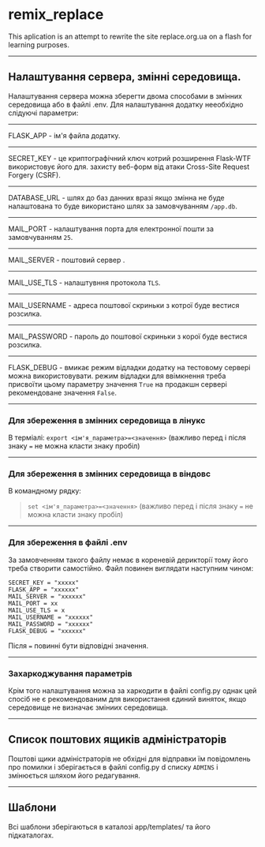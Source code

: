 # remix_replace
This aplication is an attempt to rewrite the site replace.org.ua on a flash for learning purposes.
__________________________________________________________________________________________
## Налаштування сервера, змінні середовища.

Налаштування сервера можна зберегти двома способами в змінних середовища aбо в файлі .env.
Для налаштування додатку нееобхідно слідуючі параметри:
***
FLASK_APP - ім'я файла додатку.
***
SECRET_KEY - це криптографічний ключ котрий розширення Flask-WTF використовує його для.
захисту веб-форм від атаки  Cross-Site Request Forgery (CSRF).
***
DATABASE_URL - шлях до баз данних вразі якщо змінна не буде налаштована то буде 
використано шлях за замовчуванням `/app.db`.
***
MAIL_PORT - налаштування порта для електронної пошти за замовчуванням `25`.
***
MAIL_SERVER - поштовий сервер .
***
MAIL_USE_TLS - налаштувння протокола `TLS`.
***
MAIL_USERNAME - адреса поштової скриньки з котрої буде вестися розсилка.
***
MAIL_PASSWORD - пароль до поштової скриньки з корої буде вестися розсилка.
***
FLASK_DEBUG - вмикає режим відладки додатку на тестовому сервері можна використовувати.
режим відладки для ввімкнення треба присвоїти цьому параметру значення `True` на продакшн 
сервері рекомендоване значення `False`.
___________________________________________________________________________________________
### Для збереження в змінних середовища в лінукс

В терміалі:
`export <ім'я_параметра>=<значення>` (важливо перед і після знаку `=` не можна класти 
знаку пробіл)
___________________________________________________________________________________________
### Для збереження в змінних середовища в віндовс

В командному рядку:
>`set <ім'я_параметра>=<значення>` (важливо перед і після знаку `=` не можна класти 
знаку пробіл)
___________________________________________________________________________________________
### Для збереження в файлі .env

За замовченням такого файлу немає в кореневій дерикторії тому його треба створити 
самостійно. Файл повинен виглядати наступним чином:


    SECRET_KEY = "xxxxx"
    FLASK_APP = "xxxxxx"
    MAIL_SERVER = "xxxxxx"
    MAIL_PORT = xx
    MAIL_USE_TLS = x
    MAIL_USERNAME = "xxxxxx"
    MAIL_PASSWORD = "xxxxxx"
    FLASK_DEBUG = "xxxxxx"

Після `=` повинні бути відповідні значення.
___________________________________________________________________________________________
### Захаркоджування параметрів

Крім того налаштування  можна за харкодити в файлі config.py однак цей спосіб не є рекомендованим для використання єдиний виняток, якщо середовище не визначає зміниих середовища.
___________________________________________________________________________________________
## Список поштових ящиків адміністраторів

Поштові щики адміністраторів не обхідні для відправки їм повідомлень про помилки і зберігається в файлі config.py d списку `ADMINS` і змінюється шляхом його редагування.

___________________________________________________________________________________________
## Шаблони
Всі шаблони зберігаються в каталозі app/templates/ та його підкаталогах.